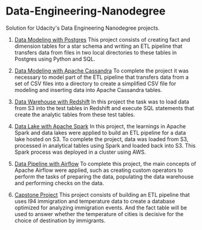 # Data-Engineering-Nanodegree
Solution for Udacity's Data Engineering Nanodegree projects.

1. [Data Modeling with Postgres](https://github.com/mateuskiper/Data-Engineering-Nanodegree/tree/main/Data%20Modeling%20-%20PostgreSQL)
This project consists of creating fact and dimension tables for a star schema and writing an ETL pipeline that transfers data from files in two local directories to these tables in Postgres using Python and SQL.

2. [Data Modeling with Apache Cassandra](https://github.com/mateuskiper/Data-Engineering-Nanodegree/tree/main/Data%20Modeling%20-%20Apache%20Cassandra)
To complete the project it was necessary to model part of the ETL pipeline that transfers data from a set of CSV files into a directory to create a simplified CSV file for modeling and inserting data into Apache Cassandra tables.

3. [Data Warehouse with Redshift](https://github.com/mateuskiper/Data-Engineering-Nanodegree/tree/main/Data%20Warehouse%20-%20Redshift)
In this project the task was to load data from S3 into the test tables in Redshift and execute SQL statements that create the analytic tables from these test tables.

4. [Data Lake with Apache Spark](https://github.com/mateuskiper/Data-Engineering-Nanodegree/tree/main/Data%20Lake%20-%20Apache%20Spark)
In this project, the learnings in Apache Spark and data lakes were applied to build an ETL pipeline for a data lake hosted on S3. To complete the project, data was loaded from S3, processed in analytical tables using Spark and loaded back into S3. This Spark process was deployed in a cluster using AWS.

5. [Data Pipeline with Airflow](https://github.com/mateuskiper/Data-Engineering-Nanodegree/tree/main/Data%20Pipeline%20-%20Airflow)
To complete this project, the main concepts of Apache Airflow were applied, such as creating custom operators to perform the tasks of preparing the data, populating the data warehouse and performing checks on the data.

6. [Capstone Project](https://github.com/mateuskiper/Data-Engineering-Nanodegree/tree/main/Capstone%20Project)
This project consists of building an ETL pipeline that uses I94 immigration and temperature data to create a database optimized for analyzing immigration events. And the fact table will be used to answer whether the temperature of cities is decisive for the choice of destination by immigrants.
